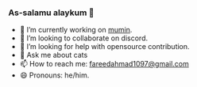 ### As-salamu alaykum 👋

<!-- - 🔭 I’m currently working on flutter puzzle hack. -->
- 🌱 I’m currently working on [mumin](https://github.com/Fareed-Ahmad7/mumin).
- 👯 I’m looking to collaborate on discord.
- 🤔 I’m looking for help with opensource contribution.
- 💬 Ask me about cats
- 📫 How to reach me: fareedahmad1097@gmail.com
- 😄 Pronouns: he/him.
